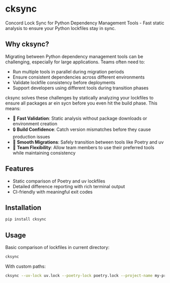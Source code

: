 # cksync
Concord Lock Sync for Python Dependency Management Tools - Fast static analysis to ensure your Python lockfiles stay in sync.

## Why cksync?

Migrating between Python dependency management tools can be challenging, especially for large applications. Teams often need to:
- Run multiple tools in parallel during migration periods
- Ensure consistent dependencies across different environments
- Validate lockfile consistency before deployments
- Support developers using different tools during transition phases

cksync solves these challenges by statically analyzing your lockfiles to ensure all packages ar ein sycn before you even hit the build phase. This means:

- 🚀 **Fast Validation**: Static analysis without package downloads or environment creation
- 🔒 **Build Confidence**: Catch version mismatches before they cause production issues
- 🔄 **Smooth Migrations**: Safely transition between tools like Poetry and uv
- 👥 **Team Flexibility**: Allow team members to use their preferred tools while maintaining consistency

## Features

- Static comparison of Poetry and uv lockfiles
- Detailed difference reporting with rich terminal output
- CI-friendly with meaningful exit codes

## Installation

```bash
pip install cksync
```

## Usage

Basic comparison of lockfiles in current directory:
```bash
cksync
```

With custom paths:
```bash
cksync --uv-lock uv.lock --poetry-lock poetry.lock --project-name my-project
```
